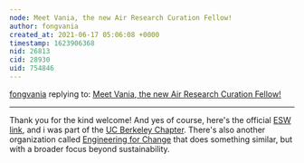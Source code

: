 ```yaml
---
node: Meet Vania, the new Air Research Curation Fellow!
author: fongvania
created_at: 2021-06-17 05:06:08 +0000
timestamp: 1623906368
nid: 26813
cid: 28930
uid: 754846
---
```




[fongvania](../profile/fongvania) replying to: [Meet Vania, the new Air Research Curation Fellow!](../notes/fongvania/06-11-2021/meet-vania-the-new-air-research-curation-fellow)

----
Thank you for the kind welcome! And yes of course, here's the official [ESW link](https://www.eswglobal.org/), and i was part of the [UC Berkeley Chapter](https://esw.berkeley.edu/).  There's also another organization called [Engineering for Change](https://www.engineeringforchange.org/) that does something similar, but with a broader focus beyond sustainability.